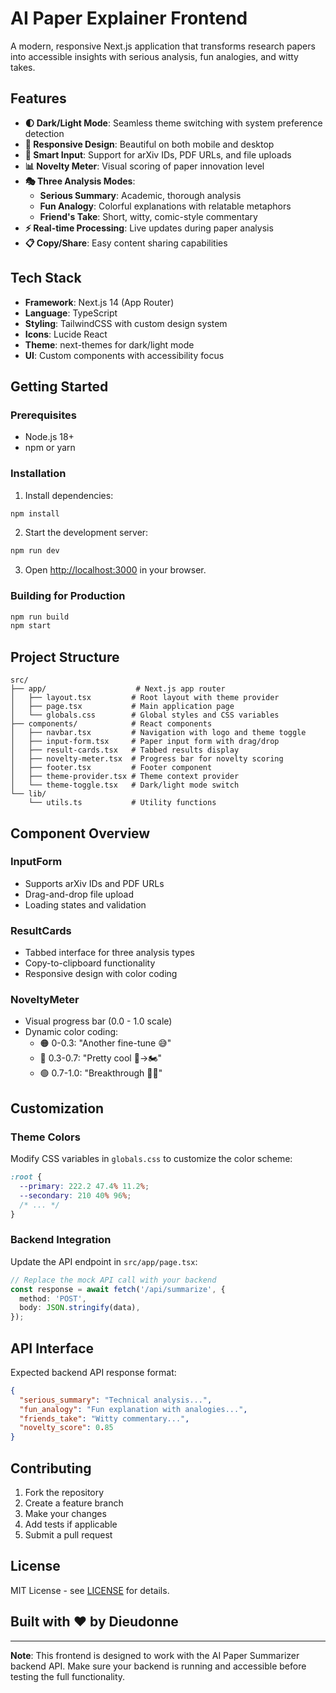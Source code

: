 # AI Paper Explainer Frontend

A modern, responsive Next.js application that transforms research papers into accessible insights with serious analysis, fun analogies, and witty takes.

## Features

- **🌓 Dark/Light Mode**: Seamless theme switching with system preference detection
- **📱 Responsive Design**: Beautiful on both mobile and desktop
- **🎯 Smart Input**: Support for arXiv IDs, PDF URLs, and file uploads
- **📊 Novelty Meter**: Visual scoring of paper innovation level
- **🎭 Three Analysis Modes**:
  - **Serious Summary**: Academic, thorough analysis
  - **Fun Analogy**: Colorful explanations with relatable metaphors
  - **Friend's Take**: Short, witty, comic-style commentary
- **⚡ Real-time Processing**: Live updates during paper analysis
- **📋 Copy/Share**: Easy content sharing capabilities

## Tech Stack

- **Framework**: Next.js 14 (App Router)
- **Language**: TypeScript
- **Styling**: TailwindCSS with custom design system
- **Icons**: Lucide React
- **Theme**: next-themes for dark/light mode
- **UI**: Custom components with accessibility focus

## Getting Started

### Prerequisites

- Node.js 18+ 
- npm or yarn

### Installation

1. Install dependencies:
```bash
npm install
```

2. Start the development server:
```bash
npm run dev
```

3. Open [http://localhost:3000](http://localhost:3000) in your browser.

### Building for Production

```bash
npm run build
npm start
```

## Project Structure

```
src/
├── app/                    # Next.js app router
│   ├── layout.tsx         # Root layout with theme provider
│   ├── page.tsx           # Main application page
│   └── globals.css        # Global styles and CSS variables
├── components/            # React components
│   ├── navbar.tsx         # Navigation with logo and theme toggle
│   ├── input-form.tsx     # Paper input form with drag/drop
│   ├── result-cards.tsx   # Tabbed results display
│   ├── novelty-meter.tsx  # Progress bar for novelty scoring
│   ├── footer.tsx         # Footer component
│   ├── theme-provider.tsx # Theme context provider
│   └── theme-toggle.tsx   # Dark/light mode switch
└── lib/
    └── utils.ts           # Utility functions
```

## Component Overview

### InputForm
- Supports arXiv IDs and PDF URLs
- Drag-and-drop file upload
- Loading states and validation

### ResultCards
- Tabbed interface for three analysis types
- Copy-to-clipboard functionality
- Responsive design with color coding

### NoveltyMeter
- Visual progress bar (0.0 - 1.0 scale)
- Dynamic color coding:
  - 🟠 0-0.3: "Another fine-tune 😅"
  - 🔵 0.3-0.7: "Pretty cool 🚴→🏍️"
  - 🟢 0.7-1.0: "Breakthrough 🚀🔥"

## Customization

### Theme Colors
Modify CSS variables in `globals.css` to customize the color scheme:

```css
:root {
  --primary: 222.2 47.4% 11.2%;
  --secondary: 210 40% 96%;
  /* ... */
}
```

### Backend Integration
Update the API endpoint in `src/app/page.tsx`:

```typescript
// Replace the mock API call with your backend
const response = await fetch('/api/summarize', {
  method: 'POST',
  body: JSON.stringify(data),
});
```

## API Interface

Expected backend API response format:

```json
{
  "serious_summary": "Technical analysis...",
  "fun_analogy": "Fun explanation with analogies...",
  "friends_take": "Witty commentary...",
  "novelty_score": 0.85
}
```

## Contributing

1. Fork the repository
2. Create a feature branch
3. Make your changes
4. Add tests if applicable
5. Submit a pull request

## License

MIT License - see [LICENSE](LICENSE) for details.

## Built with ❤️ by Dieudonne

---

**Note**: This frontend is designed to work with the AI Paper Summarizer backend API. Make sure your backend is running and accessible before testing the full functionality.
